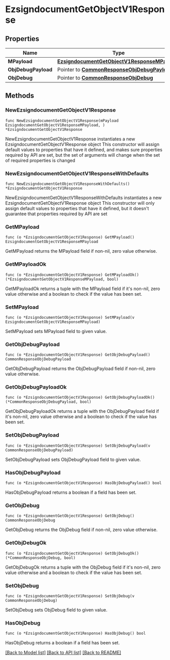 # EzsigndocumentGetObjectV1Response

## Properties

Name | Type | Description | Notes
------------ | ------------- | ------------- | -------------
**MPayload** | [**EzsigndocumentGetObjectV1ResponseMPayload**](EzsigndocumentGetObjectV1ResponseMPayload.md) |  | 
**ObjDebugPayload** | Pointer to [**CommonResponseObjDebugPayload**](CommonResponseObjDebugPayload.md) |  | [optional] 
**ObjDebug** | Pointer to [**CommonResponseObjDebug**](CommonResponseObjDebug.md) |  | [optional] 

## Methods

### NewEzsigndocumentGetObjectV1Response

`func NewEzsigndocumentGetObjectV1Response(mPayload EzsigndocumentGetObjectV1ResponseMPayload, ) *EzsigndocumentGetObjectV1Response`

NewEzsigndocumentGetObjectV1Response instantiates a new EzsigndocumentGetObjectV1Response object
This constructor will assign default values to properties that have it defined,
and makes sure properties required by API are set, but the set of arguments
will change when the set of required properties is changed

### NewEzsigndocumentGetObjectV1ResponseWithDefaults

`func NewEzsigndocumentGetObjectV1ResponseWithDefaults() *EzsigndocumentGetObjectV1Response`

NewEzsigndocumentGetObjectV1ResponseWithDefaults instantiates a new EzsigndocumentGetObjectV1Response object
This constructor will only assign default values to properties that have it defined,
but it doesn't guarantee that properties required by API are set

### GetMPayload

`func (o *EzsigndocumentGetObjectV1Response) GetMPayload() EzsigndocumentGetObjectV1ResponseMPayload`

GetMPayload returns the MPayload field if non-nil, zero value otherwise.

### GetMPayloadOk

`func (o *EzsigndocumentGetObjectV1Response) GetMPayloadOk() (*EzsigndocumentGetObjectV1ResponseMPayload, bool)`

GetMPayloadOk returns a tuple with the MPayload field if it's non-nil, zero value otherwise
and a boolean to check if the value has been set.

### SetMPayload

`func (o *EzsigndocumentGetObjectV1Response) SetMPayload(v EzsigndocumentGetObjectV1ResponseMPayload)`

SetMPayload sets MPayload field to given value.


### GetObjDebugPayload

`func (o *EzsigndocumentGetObjectV1Response) GetObjDebugPayload() CommonResponseObjDebugPayload`

GetObjDebugPayload returns the ObjDebugPayload field if non-nil, zero value otherwise.

### GetObjDebugPayloadOk

`func (o *EzsigndocumentGetObjectV1Response) GetObjDebugPayloadOk() (*CommonResponseObjDebugPayload, bool)`

GetObjDebugPayloadOk returns a tuple with the ObjDebugPayload field if it's non-nil, zero value otherwise
and a boolean to check if the value has been set.

### SetObjDebugPayload

`func (o *EzsigndocumentGetObjectV1Response) SetObjDebugPayload(v CommonResponseObjDebugPayload)`

SetObjDebugPayload sets ObjDebugPayload field to given value.

### HasObjDebugPayload

`func (o *EzsigndocumentGetObjectV1Response) HasObjDebugPayload() bool`

HasObjDebugPayload returns a boolean if a field has been set.

### GetObjDebug

`func (o *EzsigndocumentGetObjectV1Response) GetObjDebug() CommonResponseObjDebug`

GetObjDebug returns the ObjDebug field if non-nil, zero value otherwise.

### GetObjDebugOk

`func (o *EzsigndocumentGetObjectV1Response) GetObjDebugOk() (*CommonResponseObjDebug, bool)`

GetObjDebugOk returns a tuple with the ObjDebug field if it's non-nil, zero value otherwise
and a boolean to check if the value has been set.

### SetObjDebug

`func (o *EzsigndocumentGetObjectV1Response) SetObjDebug(v CommonResponseObjDebug)`

SetObjDebug sets ObjDebug field to given value.

### HasObjDebug

`func (o *EzsigndocumentGetObjectV1Response) HasObjDebug() bool`

HasObjDebug returns a boolean if a field has been set.


[[Back to Model list]](../README.md#documentation-for-models) [[Back to API list]](../README.md#documentation-for-api-endpoints) [[Back to README]](../README.md)


